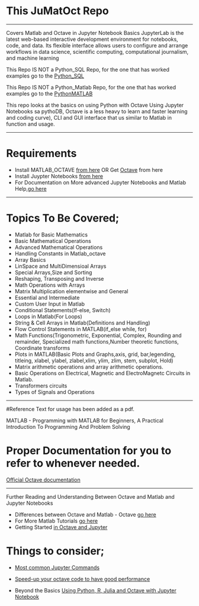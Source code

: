 # This JuMatOct Repo 
----------------------------
Covers Matlab and Octave in Jupyter Notebook Basics
JupyterLab is the latest web-based interactive development environment for notebooks, code, and data. Its flexible interface allows users to configure and arrange workflows in data science, scientific computing, computational journalism, and machine learning

This Repo IS NOT a Python_SQL Repo, for the one that has worked examples go to the [Python_SQL](https://github.com/josephkb87/PySQLDB) 

This Repo IS NOT a Python_Matlab Repo, for the one that has worked examples go to the [PythonMATLAB](https://github.com/josephkb87/Matlab_Octave) 

This repo looks at the basics on using Python with Octave Using Jupyter Notebooks sa pythoDB,
Octave is a less heavy to learn and faster learning and coding curve), CLI and GUI interface that us similar to Matlab in function and usage.

---------------
# Requirements 

* Install MATLAB_OCTAVE [from here](https://www.gnu.org/software/octave/download) OR Get [Octave](http://www.octave.org) from here
* Install Juypter Notebooks [from here](https://jupyter.org/install)
* For Documentation on More advanced Jupyter Notebooks and Matlab Help,[go here](https://docs.jupyter.org/en/latest/)

---------------
# Topics To Be Covered;
*   Matlab for Basic Mathematics
*   Basic Mathematical Operations 
*   Advanced Mathematical Operations 
*   Handling Constants in Matlab_octave
*   Array Basics
*   LinSpace and MultiDimensioal Arrays
*   Special Arrays,Size and Sorting
*   Reshaping, Transposing and Inverse
*   Math Operations with Arrays
*   Matrix Multiplication elementwise and General
*   Essential and Intermediate 
*   Custom User Input in Matlab
*   Conditional Statements(If-else, Switch)
*   Loops in Matlab(For Loops)
*   String & Cell Arrays in Matlab(Definitions and Handling)
 *  Flow Control Statements in MATLAB(if_else while, for)
 *  Math Functions(Trigonometric, Exponential, Complex, Rounding and remainder, Specialized math functions,Number theoretic functions, Coordinate transforms
 *  Plots in MATLAB(Basic Plots and Graphs,axis, grid, bar,legending, titleing, xlabel, ylabel, zlabel,xlim, ylim, zlim, stem, subplot, Hold)
 *  Matrix arithmetic operations and array arithmetic operations.  
 *  Basic Operations on Electrical, Magnetic and ElectroMagnetc Circuits in Matlab.
 *  Transformers circuits 
 *  Types of Signals and Operations 

---------------
#Reference Text for usage has been added as a pdf.

MATLAB - Programming with MATLAB for Beginners, A Practical Introduction To Programming And Problem Solving
# Proper Documentation for you to refer to whenever needed.
[Official Octave documentation](https://octave.org/octave.pdf)

---------------
Further Reading and Understanding Between Octave and Matlab and Jupyter Notebooks
* Differences between Octave and Matlab - Octave [go here](https://wiki.octave.org/Differences_between_Octave_and_Matlab)
* For More Matlab Tutorials [go here](https://www.tutorialspoint.com/matlab/matlab_gnu_octave.htm)
* Getting Started [in Octave and Jupyter](https://alphonse.github.io/archive/chem370-s2020/lab-manual/appendix-1-getting-started-in-octave-and-jupyter-lab.html)

# Things to consider; 
* [Most common Jupyter Commands](https://am111.readthedocs.io/en/latest/jmatlab_use.html)
* [Speed-up your octave code to have good performance](https://wiki.octave.org/Performance#Vectorization)

* Beyond the Basics [Using Python, R, Julia and Octave with Jupyter Notebook](https://datascience-enthusiast.com/Miscellaneous/Jupyter_R_Python_Julia_Octave.html)
